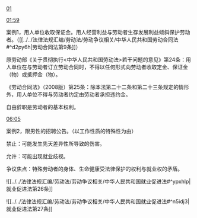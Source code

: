 [01](https://www.bilibili.com/video/BV13Z4y1C7q6?p=1&vd_source=74872e41274c3d29495fcb0f1ba131bd)

[01:59](https://www.bilibili.com/video/BV13Z4y1C7q6?p=1&vd_source=74872e41274c3d29495fcb0f1ba131bd#t=119.057281)

案例1，用人单位收取保证金。用人经营利益与劳动者生存发展利益倾斜保护劳动者。（[[../../法律法规汇编/劳动法/劳动争议相关/中华人民共和国劳动合同法#^d2py6h|劳动合同法第9条]]）

原劳动部《关于贯彻执行<中华人民共和国劳动法>若干问题的意见》第24条：用人单位在与劳动者订立劳动合同时，不得以任何形式向劳动者收取定金、保证金（物）或抵押金（物）。

《劳动合同法》（2008版）第25条：除本法第二十二条和第二十三条规定的情形外，用人单位不得与劳动者约定由劳动者承担违约金。

自由辞职是劳动者的基本权利。

[06:05](https://www.bilibili.com/video/BV13Z4y1C7q6?p=1&vd_source=74872e41274c3d29495fcb0f1ba131bd#t=365.483752)

案例2，限男性的招聘公告。（以工作性质的特殊性为由）

禁止：可能发生先天差异性所导致的伤害。

允许：可能出现就业歧视。

争议焦点：特殊劳动者的身体、生命健康受法律保护的权利与就业权的矛盾。

![[../../法律法规汇编/劳动法/劳动争议相关/中华人民共和国就业促进法#^ypxhlp|就业促进法第26条]]

![[../../法律法规汇编/劳动法/劳动争议相关/中华人民共和国就业促进法#^n5idj3|就业促进法第27条]]